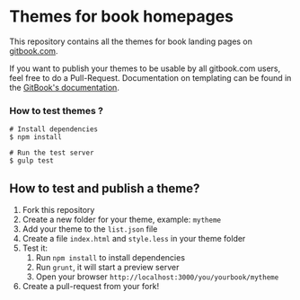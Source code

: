 # Themes for book homepages

This repository contains all the themes for book landing pages on [gitbook.com](https://www.gitbook.com).

If you want to publish your themes to be usable by all gitbook.com users, feel free to do a Pull-Request. Documentation on templating can be found in the [GitBook's documentation](http://help.gitbook.com/format/templating.html).

### How to test themes ?

```
# Install dependencies
$ npm install

# Run the test server
$ gulp test
```

## How to test and publish a theme?

1. Fork this repository
2. Create a new folder for your theme, example: `mytheme`
3. Add your theme to the `list.json` file
4. Create a file `index.html` and `style.less` in your theme folder
5. Test it:
	1. Run `npm install` to install dependencies
	2. Run `grunt`, it will start a preview server
	3. Open your browser `http://localhost:3000/you/yourbook/mytheme`
5. Create a pull-request from your fork!
